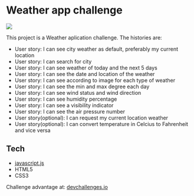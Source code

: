# Weather app challenge

![](https://img.shields.io/github/contributors/JennyPereira/weather-app-challenge)

This project is a Weather aplication challenge. The histories are:

- User story: I can see city weather as default, preferably my current location 
- User story: I can search for city 
- User story: I can see weather of today and the next 5 days 
- User story: I can see the date and location of the weather 
- User story: I can see according to image for each type of weather 
- User story: I can see the min and max degree each day 
- User story: I can see wind status and wind direction 
- User story: I can see humidity percentage 
- User story: I can see a visibility indicator 
- User story: I can see the air pressure number 
- User story(optional): I can request my current location weather 
- User story(optional): I can convert temperature in Celcius to Fahrenheit and vice versa

## Tech

- [javascript.js]
- HTML5
- CSS3

Challenge advantage at: [devchallenges.io](https://devchallenges.io/)

#
[express]: <http://expressjs.com>
[node.js]: <http://nodejs.org>
[javascript.js]: <https://www.javascript.com/>

